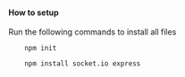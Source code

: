 #### How to setup
Run the following commands to install all files

        npm init

        npm install socket.io express
